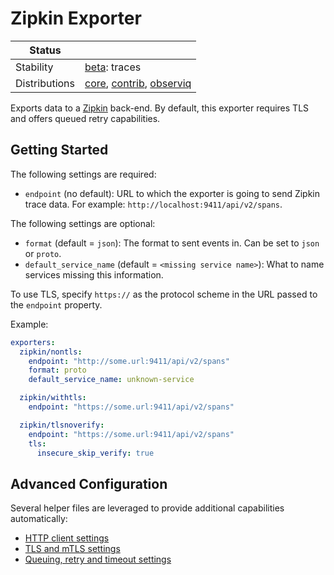 # Zipkin Exporter

<!-- status autogenerated section -->
| Status        |           |
| ------------- |-----------|
| Stability     | [beta]: traces   |
| Distributions | [core], [contrib], [observiq] |

[beta]: https://github.com/open-telemetry/opentelemetry-collector#beta
[core]: https://github.com/open-telemetry/opentelemetry-collector-releases/tree/main/distributions/otelcol
[contrib]: https://github.com/open-telemetry/opentelemetry-collector-releases/tree/main/distributions/otelcol-contrib
[observiq]: https://github.com/observIQ/observiq-otel-collector
<!-- end autogenerated section -->

Exports data to a [Zipkin](https://zipkin.io/) back-end.
By default, this exporter requires TLS and offers queued retry capabilities.

## Getting Started

The following settings are required:

- `endpoint` (no default): URL to which the exporter is going to send Zipkin trace data. For example: `http://localhost:9411/api/v2/spans`.

The following settings are optional:

- `format` (default = `json`): The format to sent events in. Can be set to `json` or `proto`.
- `default_service_name` (default = `<missing service name>`): What to name
  services missing this information.

To use TLS, specify `https://` as the protocol scheme in the URL passed to the `endpoint` property.

Example:

```yaml
exporters:
  zipkin/nontls:
    endpoint: "http://some.url:9411/api/v2/spans"
    format: proto
    default_service_name: unknown-service

  zipkin/withtls:
    endpoint: "https://some.url:9411/api/v2/spans"

  zipkin/tlsnoverify:
    endpoint: "https://some.url:9411/api/v2/spans"
    tls:
      insecure_skip_verify: true
```

## Advanced Configuration

Several helper files are leveraged to provide additional capabilities automatically:

- [HTTP client settings](https://github.com/open-telemetry/opentelemetry-collector/blob/main/config/confighttp/README.md#client-configuration)
- [TLS and mTLS settings](https://github.com/open-telemetry/opentelemetry-collector/blob/main/config/configtls/README.md)
- [Queuing, retry and timeout settings](https://github.com/open-telemetry/opentelemetry-collector/blob/main/exporter/exporterhelper/README.md)
